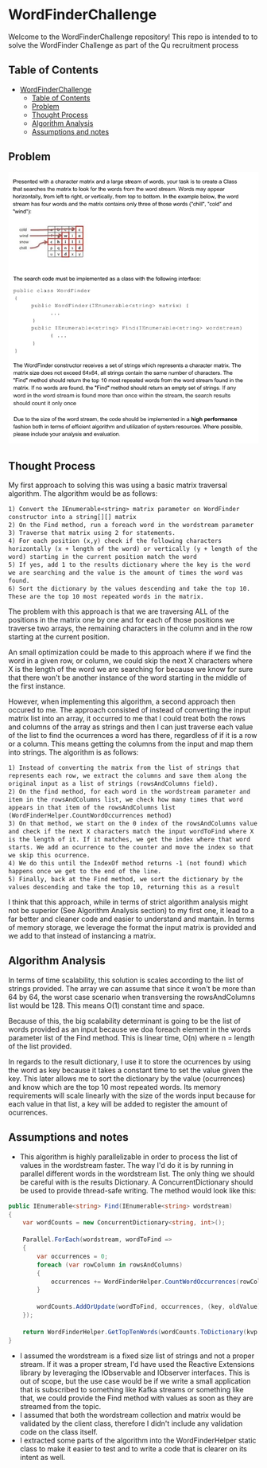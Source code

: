 # WordFinderChallenge

Welcome to the WordFinderChallenge repository! This repo is intended to to solve the WordFinder Challenge as part of the Qu recruitment process

## Table of Contents

- [WordFinderChallenge](#wordfinderchallenge)
  - [Table of Contents](#table-of-contents)
  - [Problem](#problem)
  - [Thought Process](#thought-process)
  - [Algorithm Analysis](#algorithm-analysis)
  - [Assumptions and notes](#assumptions-and-notes)

## Problem

![alt text](image.png)

## Thought Process

My first approach to solving this was using a basic matrix traversal algorithm. The algorithm would be as follows:

    1) Convert the IEnumerable<string> matrix parameter on WordFinder constructor into a string[][] matrix
    2) On the Find method, run a foreach word in the wordstream parameter
    3) Traverse that matrix using 2 for statements. 
    4) For each position (x,y) check if the following characters horizontally (x + length of the word) or vertically (y + length of the word) starting in the current position match the word
    5) If yes, add 1 to the results dictionary where the key is the word we are searching and the value is the amount of times the word was found. 
    6) Sort the dictionary by the values descending and take the top 10. These are the top 10 most repeated words in the matrix. 

The problem with this approach is that we are traversing ALL of the positions in the matrix one by one and for each of those positions we traverse two arrays, the remaining characters in the column and in the row starting at the current position. 

An small optimization could be made to this approach where if we find the word in a given row, or column, we could skip the next X characters where X is the length of the word we are searching for because we know for sure that there won't be another instance of the word starting in the middle of the first instance. 

However, when implementing this algorithm, a second approach then occured to me. The approach consisted of instead of converting the input matrix list into an array, it occurred to me that I could treat both the rows and columns of the array as strings and then I can just traverse each value of the list to find the ocurrences a word has there, regardless of if it is a row or a column. This means getting the columns from the input and map them into strings. The algorithm is as follows:

    1) Instead of converting the matrix from the list of strings that represents each row, we extract the columns and save them along the original input as a list of strings (rowsAndColumns field). 
    2) On the find method, for each word in the wordstream parameter and item in the rowsAndColumns list, we check how many times that word appears in that item of the rowsAndColumns list (WordFinderHelper.CountWordOccurrences method)
    3) On that method, we start on the 0 index of the rowsAndColumns value and check if the next X characters match the input wordToFind where X is the length of it. If it matches, we get the index where that word starts. We add an ocurrence to the counter and move the index so that we skip this ocurrence.
    4) We do this until the IndexOf method returns -1 (not found) which happens once we get to the end of the line.
    5) Finally, back at the Find method, we sort the dictionary by the values descending and take the top 10, returning this as a result

I think that this approach, while in terms of strict algorithm analysis might not be superior (See Algorithm Analysis section) to my first one, it lead to a far better and cleaner code and easier to understand and mantain. In terms of memory storage, we leverage the format the input matrix is provided and we add to that instead of instancing a matrix. 

## Algorithm Analysis

In terms of time scalability, this solution is scales according to the list of strings provided. The array we can assume that since it won't be more than 64 by 64, the worst case scenario when transversing the rowsAndColumns list would be 128. This means O(1) constant time and space. 

Because of this, the big scalability determinant is going to be the list of words provided as an input because we doa foreach element in the words parameter list of the Find method. This is linear time, O(n) where n = length of the list provided. 

In regards to the result dictionary, I use it to store the ocurrences by using the word as key because it takes a constant time to set the value given the key. This later allows me to sort the dictionary by the value (ocurrences) and know which are the top 10 most repeated words. Its memory requirements will scale linearly with the size of the words input because for each value in that list, a key will be added to register the amount of ocurrences. 


## Assumptions and notes

 * This algorithm is highly parallelizable in order to process the list of values in the wordstream faster. The way I'd do it is by running in parallel different words in the wordstream list. The only thing we should be careful with is the results Dictionary. A ConcurrentDictionary should be used to provide thread-safe writing. The method would look like this: 

```c#
public IEnumerable<string> Find(IEnumerable<string> wordstream)
{
    var wordCounts = new ConcurrentDictionary<string, int>();

    Parallel.ForEach(wordstream, wordToFind =>
    {
        var occurrences = 0;
        foreach (var rowColumn in rowsAndColumns)
        {
            occurrences += WordFinderHelper.CountWordOccurrences(rowColumn, wordToFind);
        }

        wordCounts.AddOrUpdate(wordToFind, occurrences, (key, oldValue) => oldValue + occurrences);
    });

    return WordFinderHelper.GetTopTenWords(wordCounts.ToDictionary(kvp => kvp.Key, kvp => kvp.Value));
}

```
* I assumed the wordstream is a fixed size list of strings and not a proper stream. If it was a proper stream, I'd have used the Reactive Extensions library by leveraging the IObservable and IObserver interfaces. This is out of scope, but the use case would be if we write a small application that is subscribed to something like Kafka streams or something like that, we could provide the Find method with values as soon as they are streamed from the topic. 
* I assumed that both the wordstream collection and matrix would be validated by the client class, therefore I didn't include any validation code on the class itself. 
* I extracted some parts of the algorithm into the WordFinderHelper static class to make it easier to test and to write a code that is clearer on its intent as well. 